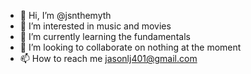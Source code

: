 - 👋 Hi, I’m @jsnthemyth
- 👀 I’m interested in music and movies
- 🌱 I’m currently learning the fundamentals 
- 💞️ I’m looking to collaborate on nothing at the moment
- 📫 How to reach me jasonlj401@gmail.com

<!---
jsnthemyth/jsnthemyth is a ✨ special ✨ repository because its `README.md` (this file) appears on your GitHub profile.
You can click the Preview link to take a look at your changes.
--->
